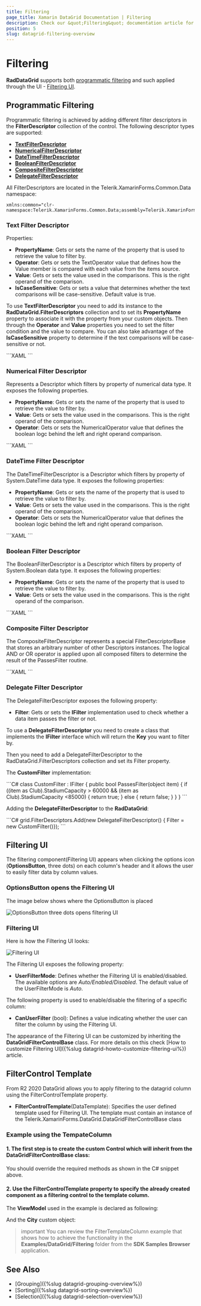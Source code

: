```yaml
---
title: Filtering
page_title: Xamarin DataGrid Documentation | Filtering
description: Check our &quot;Filtering&quot; documentation article for Telerik DataGrid for Xamarin control.
position: 5
slug: datagrid-filtering-overview
---
```


# Filtering

**RadDataGrid** supports both [programmatic filtering](#programmatic-filtering) and such applied through the UI - [Filtering UI](#filtering-ui). 

## Programmatic Filtering 

Programmatic filtering is achieved by adding different filter descriptors in the **FilterDescriptor** collection of the control. The following descriptor types are supported:

* [**TextFilterDescriptor**](#text-filter-descriptor)
* [**NumericalFilterDescriptor**](#numerical-filter-descriptor)
* [**DateTimeFilterDescriptor**](#datetime-filter-descriptor)
* [**BooleanFilterDescriptor**](#boolean-filter-descriptor)
* [**CompositeFilterDescriptor**](#composite-filter-descriptor)
* [**DelegateFilterDescriptor**](#delegate-filter-descriptor)

All FilterDescriptors are located in the Telerik.XamarinForms.Common.Data namespace:

```XAML
xmlns:common="clr-namespace:Telerik.XamarinForms.Common.Data;assembly=Telerik.XamarinForms.Common"
```

### Text Filter Descriptor

Properties:

* **PropertyName**: Gets or sets the name of the property that is used to retrieve the value to filter by.
* **Operator**: Gets or sets the TextOperator value that defines how the Value member is compared with each value from the items source.
* **Value**: Gets or sets the value used in the comparisons. This is the right operand of the comparison.
* **IsCaseSensitive**: Gets or sets a value that determines whether the text comparisons will be case-sensitive. Default value is true.

To use **TextFilterDescriptor** you need to add its instance to the **RadDataGrid.FilterDescriptors** collection and to set its **PropertyName** property to associate it with the property from your custom objects. Then through the **Operator** and **Value** properties you need to set the filter condition and the value to compare. You can also take advantage of the **IsCaseSensitive** property to determine if the text comparisons will be case-sensitive or not.

<snippet id='datagrid-textfilterdescriptor-xaml'/>
```XAML
<common:TextFilterDescriptor PropertyName="Country"
                             Operator="StartsWith"
                             IsCaseSensitive="False" 
                             Value="En"/>
```

### Numerical Filter Descriptor

Represents a Descriptor which filters by property of numerical data type. It exposes the following properties.

* **PropertyName**: Gets or sets the name of the property that is used to retrieve the value to filter by.
* **Value**: Gets or sets the value used in the comparisons. This is the right operand of the comparison.
* **Operator**: Gets or sets the NumericalOperator value that defines the boolean logc behind the left and right operand comparison.

<snippet id='datagrid-numericalfilterdecsriptor-xaml'/>
```XAML
<common:NumericalFilterDescriptor PropertyName="StadiumCapacity"
                                  Operator="IsLessThan"
                                  Value="80000"/>
```

### DateTime Filter Descriptor

The DateTimeFilterDescriptor is a Descriptor which filters by property of System.DateTime data type. It exposes the following properties:

* **PropertyName**: Gets or sets the name of the property that is used to retrieve the value to filter by.
* **Value**: Gets or sets the value used in the comparisons. This is the right operand of the comparison.
* **Operator**: Gets or sets the NumericalOperator value that defines the boolean logic behind the left and right operand comparison.

<snippet id='datagrid-datetimefilterdescriptor-xaml'/>
```XAML	
<common:DateTimeFilterDescriptor PropertyName="Established"
                                 Operator="IsLessThan"
                                 Value="1900/01/01"/>
```

### Boolean Filter Descriptor

The BooleanFilterDescriptor is a Descriptor which filters by property of System.Boolean data type. It exposes the following properties:

* **PropertyName**: Gets or sets the name of the property that is used to retrieve the value to filter by.
* **Value**: Gets or sets the value used in the comparisons. This is the right operand of the comparison.

<snippet id='datagrid-booleanfilterdescriptor-xaml'/>
```XAML
<common:BooleanFilterDescriptor PropertyName="IsChampion"
                                Value="true"/>
```

### Composite Filter Descriptor

The CompositeFilterDescriptor represents a special FilterDescriptorBase that stores an arbitrary number of other Descriptors instances. The logical AND or OR operator is applied upon all composed filters to determine the result of the PassesFilter routine.

<snippet id='datagrid-compositefilterdescriptor-xaml'/>
```XAML
<common:CompositeFilterDescriptor Operator="And">
	<common:CompositeFilterDescriptor.Descriptors>
		<common:NumericalFilterDescriptor PropertyName="StadiumCapacity"
                                          Operator="IsGreaterThan"
                                          Value="55000"/>
			<common:NumericalFilterDescriptor PropertyName="StadiumCapacity"
                                              Operator="IsLessThan"
                                              Value="85000"/>
	</common:CompositeFilterDescriptor.Descriptors>
</common:CompositeFilterDescriptor>
```

### Delegate Filter Descriptor

The DelegateFilterDescriptor exposes the following property:

* **Filter**: Gets or sets the **IFilter** implementation used to check whether a data item passes the filter or not.

To use a **DelegateFilterDescriptor** you need to create a class that implements the **IFilter** interface which will return the **Key** you want to filter by.

Then you need to add a DelegateFilterDescriptor to the RadDataGrid.FilterDescriptors collection and set its Filter property.

The **CustomFilter** implementation:

<snippet id='datagrid-delegatefilterdescriptor-csharp'/>
```C#
class CustomFilter : IFilter
{
	public bool PassesFilter(object item)
 	{
		if ((item as Club).StadiumCapacity > 60000 && (item as Club).StadiumCapacity <85000)
        {
			return true;
        }
        else
        {
			return false;
        }
	}
}
```

Adding the **DelegateFilterDescriptor** to the **RadDataGrid**:

<snippet id='datagrid-delegatefilterdescriptor-added'/>
```C#
grid.FilterDescriptors.Add(new DelegateFilterDescriptor() { Filter = new CustomFilter()});
```

## Filtering UI


The filtering component(Filtering UI) appears when clicking the options icon (**OptionsButton**, three dots) on each column's header and it allows the user to easily filter data by column values. 

### OptionsButton opens the Filtering UI

The image below shows where the OptionsButton is placed

![OptionsButton three dots opens filtering UI](images/datagrid-filtering-optionsbutton.png "OptionsButton three dots opens filtering UI")

### Filtering UI

Here is how the Filtering UI looks: 

![Filtering UI](images/datagrid-filtering-ui.png "DataGrid Filtering UI")

The Filtering UI exposes the following property:

* **UserFilterMode**: Defines whether the Filtering UI is enabled/disabled. The available options are *Auto/Enabled/Disabled*. The default value of the UserFilterMode is *Auto*.

The following property is used to enable/disable the filtering of a specific column:

* **CanUserFilter** (bool): Defines a value indicating whether the user can filter the column by using the Filtering UI. 

The appearance of the Filtering UI can be customized by inheriting the **DataGridFilterControlBase** class. For more details on this check [How to customize Filtering UI]({%slug datagrid-howto-customize-filtering-ui%}) article.


## FilterControl Template

From R2 2020 DataGrid allows you to apply filtering to the datagrid column using the FilterControlTemplate property.

* **FilterControlTemplate**(DataTemplate): Specifies the user defined template used for Filtering UI. The template must contain an instance of the Telerik.XamarinForms.DataGrid.DataGridFilterControlBase class

### Example using the TempateColumn

#### 1. The first step is to create the custom Control which will inherit from the **DataGridFilterControlBase** class:

<snippet id='datagrid-filtering-templatecolumn-filteringcontrol-xaml'/>

<snippet id='datagrid-filtering-templatecolumn-filteringcontrol-cs'/>

You should override the required methods as shown in the C# snippet above.

#### 2. Use the FilterControlTemplate property to specify the already created component as a filtering control to the template column.

<snippet id='datagrid-filtering-templatecolumn'/>

The **ViewModel** used in the example is declared as following:

<snippet id='datagrid-filtering-viewmodel'/>
	
And the **City** custom object:

<snippet id='datagrid-filtering-column'/>

>important You can review the FilterTemplateColumn example that shows how to achieve the functionality in the **Examples/DataGrid/Filtering** folder from the **SDK Samples Browser** application.


## See Also

- [Grouping]({%slug datagrid-grouping-overview%})
- [Sorting]({%slug datagrid-sorting-overview%})
- [Selection]({%slug datagrid-selection-overview%})

